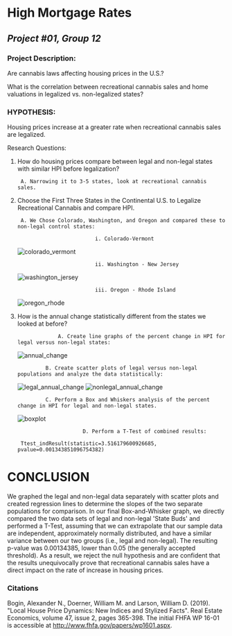 # **High Mortgage Rates**
## *Project #01, Group 12* 


### **Project Description:**
Are cannabis laws affecting housing prices in the U.S.?

What is the correlation between recreational cannabis sales and home valuations in legalized vs. non-legalized states?


### **HYPOTHESIS:**
Housing prices increase at a greater rate when recreational cannabis sales are legalized. 


Research Questions:

1. How do housing prices compare between legal and non-legal states with similar HPI before legalization?
    
		A. Narrowing it to 3-5 states, look at recreational cannabis sales.
		
2. Choose the First Three States in the Continental U.S. to Legalize Recreational Cannabis and compare HPI.    
				
		A. We Chose Colorado, Washington, and Oregon and compared these to non-legal control states:
            
								i. Colorado-Vermont

	![colorado_vermont](https://user-images.githubusercontent.com/112498067/200094494-eaa72f41-34a8-4a2d-9d72-a51b735f8088.png)
								
								ii. Washington - New Jersey	
	![washington_jersey](https://user-images.githubusercontent.com/112498067/199375200-9e4fe315-f62d-4137-aef9-d0e5ca04f34f.png)

            
								iii. Oregon - Rhode Island
	![oregon_rhode](https://user-images.githubusercontent.com/112498067/199375257-b495f0df-178b-492d-9482-7dee846c27bd.png)
		
				
3. How is the annual change statistically different from the states we looked at before?
		
					A. Create line graphs of the percent change in HPI for legal versus non-legal states:
	![annual_change](https://user-images.githubusercontent.com/112498067/199375350-96509060-af0b-4723-86ca-5e309da04c1f.png)
	
				B. Create scatter plots of legal versus non-legal populations and analyze the data statistically:
	![legal_annual_change](https://user-images.githubusercontent.com/112498067/199375432-0d7d6f5f-ce82-4867-9a70-a8494b4eb4d8.png)
	![nonlegal_annual_change](https://user-images.githubusercontent.com/112498067/199375498-11488a2c-3160-4bf3-8c79-96c19662ef7f.png)

				C. Perform a Box and Whiskers analysis of the percent change in HPI for legal and non-legal states.	
	![boxplot](https://user-images.githubusercontent.com/112498067/199375564-00fb8eb7-2cbf-4307-848f-00d2806a36f4.png)
			
							D. Perform a T-Test of combined results:
				
		Ttest_indResult(statistic=3.516179600926685, pvalue=0.001343851096754382)			
		
# **CONCLUSION**

We graphed the legal and non-legal data separately with scatter plots and created regression lines to determine the slopes of the two separate populations for comparison. In our final Box-and-Whisker graph, we directly compared the two data sets of legal and non-legal 'State Buds' and performed a T-Test, assuming that we can extrapolate that our sample data are independent, approximately normally distributed, and have a similar variance between our two groups (i.e., legal and non-legal). The resulting p-value was 0.00134385, lower than 0.05 (the generally accepted threshold). As a result, we reject the null hypothesis and are confident that the results unequivocally prove that recreational cannabis sales have a direct impact on the rate of increase in housing prices.

### **Citations**
Bogin, Alexander N., Doerner, William M. and Larson, William D. (2019). "Local House Price Dynamics: New Indices and Stylized Facts". Real Estate Economics, volume 47, issue 2, pages 365-398. The initial FHFA WP 16-01 is accessible at http://www.fhfa.gov/papers/wp1601.aspx.
